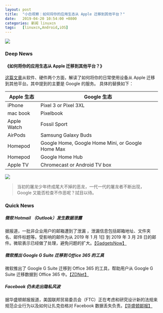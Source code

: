 ```yaml
---
layout: post
title:	"小白观察：如何将你的应用生态从 Apple 迁移到其他平台？"
date:	2019-04-20 10:54:00 +0800 
categories:	新闻 linuxcn 
tags:	[linuxcn,Android,iOS]
---
```



![](/Asserts/Images//attachment/album/201904/20/105448f900kkr5uiq0k5id.jpg)


### Deep News


#### 《如何将你的应用生态从 Apple 迁移到其他平台？》


[这篇文章](https://www.zdnet.com/article/alternatives-to-apples-ecosystem-yes-there-is-a-way-out/)从软件、硬件两个方面，解读了如何将你的日常使用设备从 Apple 迁移到其他平台。其中提到的主要是 Google 的服务。 具体的替换如下：




| Apple 生态 | Google 生态 |
| --- | --- |
| iPhone | Pixel 3 or Pixel 3XL |
| mac book | Pixelbook |
| Apple Watch | Fossil Sport |
| AirPods | Samsung Galaxy Buds |
| Homepod | Google Home, Google Home Mini, or Google Home Max |
| Homepod | Google Home Hub |
| Apple TV | Chromecast or Android TV box |


![](/Asserts/Images//attachment/album/201904/19/123826jwwhua7ggqzgxufz.png)



> 
> 当初的屠龙少年终成尾大不掉的恶龙，一代一代的屠龙者不断出现，Google 又能否检查不作恶呢？拭目以待。
> 
> 
> 


### Quick News


##### 微软 Hotmail （Outlook）发生数据泄露


据报道，一批非企业用户的邮箱遭到了泄漏 ，泄漏信息包括邮箱地址、文件夹名、邮件标题等。受影响的邮件为从 2019 年 1 月 1日 到 2019 年 3 月 28 日的邮件。微软表示已经做了处理，避免问题的扩大。[【GadgetsNow】](https://www.gadgetsnow.com/tech-news/hotmail-outlook-users-personal-data-exposed-for-over-two-months/articleshow/68952023.cms)


##### 微软推出 Google G Suite 迁移到 Office 365 的工具


微软推出了 Google G Suite 迁移到 Office 365 的工具，帮助用户从 Google G Suite 迁移数据到 Office 365 中。[【ZDNet】](https://www.zdnet.com/article/microsoft-starts-rolling-out-google-g-suite-to-office-365-migration-tools/)


##### Facebook 仍未走出隐私风波


据华盛顿邮报报道，美国联邦贸易委员会（FTC）正在考虑和研究设计新的法规来规范企业行为以及如何让扎克伯格对 Facebook 数据丢失负责。[【华盛顿邮报】](https://www.washingtonpost.com/technology/2019/04/19/federal-investigation-facebook-could-hold-mark-zuckerberg-accountable-privacy-sources-say/?noredirect=on&utm_term=.97ca68d303c7)
